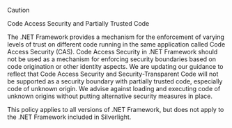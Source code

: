 > [!CAUTION]
>  Code Access Security and Partially Trusted Code  
>   
>  The .NET Framework provides a mechanism for the enforcement of varying levels of trust on different code running in the same application called Code Access Security (CAS).  Code Access Security in .NET Framework should not  be used as a mechanism for enforcing security boundaries based on code origination or other identity aspects. We are updating our guidance to reflect that Code Access Security and Security-Transparent Code will not be supported as a security boundary with partially trusted code, especially code of unknown origin. We advise against loading and executing code of unknown origins without putting alternative security measures in place.  
>   
>  This policy applies to all versions of .NET Framework, but does not apply to the .NET Framework included in Silverlight.